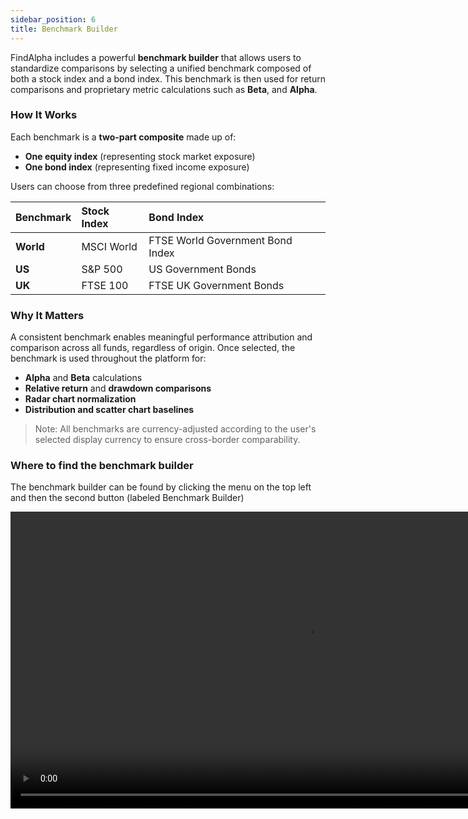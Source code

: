 ```yaml
---
sidebar_position: 6
title: Benchmark Builder
---
```




FindAlpha includes a powerful **benchmark builder** that allows users to standardize comparisons by selecting a unified benchmark composed of both a stock index and a bond index. This benchmark is then used for return comparisons and proprietary metric calculations such as **Beta**, and **Alpha**.

### How It Works

Each benchmark is a **two-part composite** made up of:

- **One equity index** (representing stock market exposure)
- **One bond index** (representing fixed income exposure)

Users can choose from three predefined regional combinations:

| Benchmark | Stock Index | Bond Index |
|:---------|:----------|:----------|
| **World** | MSCI World | FTSE World Government Bond Index |
| **US** | S&P 500 | US Government Bonds |
| **UK** | FTSE 100 | FTSE UK Government Bonds |  

### Why It Matters

A consistent benchmark enables meaningful performance attribution and comparison across all funds, regardless of origin. Once selected, the benchmark is used throughout the platform for:

- **Alpha** and **Beta** calculations  
- **Relative return** and **drawdown comparisons**  
- **Radar chart normalization**  
- **Distribution and scatter chart baselines**

> Note: All benchmarks are currency-adjusted according to the user's selected display currency to ensure cross-border comparability.

### Where to find the benchmark builder

The benchmark builder can be found by clicking the menu on the top left and then the second button (labeled Benchmark Builder)


<video width="950" controls>
  <source src="/videos/Benchmark%20Creator.mp4" type="video/mp4" />
  Your browser does not support the video tag.
</video>